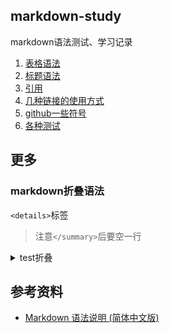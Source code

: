 ## markdown-study
markdown语法测试、学习记录

1. [表格语法](test/test-table.md)
2. [标题语法](test/test-title.md)
3. [引用](test/test-quote.md)
4. [几种链接的使用方式](test/link/)
5. [github一些符号](test/github-test.md)
6. [各种测试](test/test.md)

## 更多
### markdown折叠语法
`<details>`标签
> 注意`</summary>`后要空一行
<details>
<summary>test折叠</summary>

- [abc](http://xxx.com)
- [xx](#xxx)
- [xx](#xxx-1)
- 3
- 4
- n
### xxx
a
> xxx
#### xxx
b
</details>


## 参考资料
- [Markdown 语法说明 (简体中文版)](http://wow.kuapp.com/markdown/index.html)
